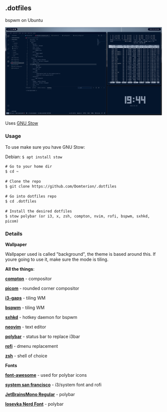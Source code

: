 ## **.dotfiles**

bspwm on Ubuntu

![desktop](./desktop.png)

Uses [GNU Stow](https://www.gnu.org/software/stow/)

### **Usage**

To use make sure you have GNU Stow:

Debian: `$ apt install stow`

```
# Go to your home dir
$ cd ~

# Clone the repo
$ git clone https://github.com/Domterion/.dotfiles

# Go into dotfiles repo
$ cd .dotfiles

# Install the desired dotfiles
$ stow polybar (or i3, x, zsh, compton, nvim, rofi, bspwm, sxhkd, picom)
```

### **Details**

**Wallpaper**

Wallpaper used is called "background", the theme is based around this. If youre going to use it, make sure the mode is tiling.

**All the things**:

**[compton](https://github.com/chjj/compton)** - compositor 

**[picom](https://github.com/ibhagwan/picom)** - rounded corner compositor

**[i3-gaps](https://github.com/Airblader/i3)** - tiling WM

**[bspwm](https://github.com/baskerville/bspwm)** - tiling WM

**[sxhkd](https://github.com/baskerville/sxhkd)** - hotkey daemon for bspwm

**[neovim](https://github.com/neovim/neovim)** - text editor

**[polybar](https://github.com/polybar/polybar)** - status bar to replace i3bar

**[rofi](https://github.com/davatorium/rofi)** - dmenu replacement

**[zsh](https://github.com/zsh-users/zsh)** - shell of choice

**Fonts**

**[font-awesome](https://github.com/FortAwesome/Font-Awesome)** - used for polybar icons

**[system san francisco](https://github.com/supermarin/YosemiteSanFranciscoFont)** - i3/system font and rofi

**[JetBrainsMono Regular](https://www.jetbrains.com/lp/mono/)** - polybar

**[Iosevka Nerd Font](https://github.com/ryanoasis/nerd-fonts/tree/master/patched-fonts/Iosevka)** - polybar


